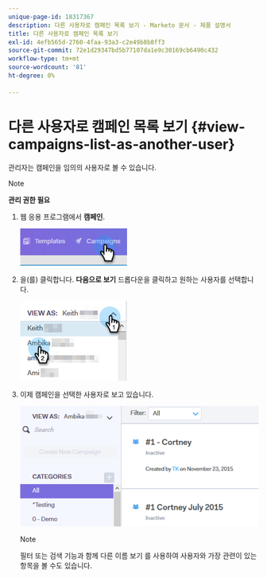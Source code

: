 ```yaml
---
unique-page-id: 18317367
description: 다른 사용자로 캠페인 목록 보기 - Marketo 문서 - 제품 설명서
title: 다른 사용자로 캠페인 목록 보기
exl-id: 4efb565d-2760-4faa-93a3-c2e49b8b8ff3
source-git-commit: 72e1d29347bd5b77107da1e9c30169cb6490c432
workflow-type: tm+mt
source-wordcount: '81'
ht-degree: 0%

---
```


# 다른 사용자로 캠페인 목록 보기 {#view-campaigns-list-as-another-user}

관리자는 캠페인을 임의의 사용자로 볼 수 있습니다.

>[!NOTE]
>
>**관리 권한 필요**

1. 웹 응용 프로그램에서 **캠페인**.

   ![](assets/one-5.png)

1. 을(를) 클릭합니다. **다음으로 보기** 드롭다운을 클릭하고 원하는 사용자를 선택합니다.

   ![](assets/two-4.png)

1. 이제 캠페인을 선택한 사용자로 보고 있습니다.

   ![](assets/three-4.png)

   >[!NOTE]
   >
   >필터 또는 검색 기능과 함께 다른 이름 보기 를 사용하여 사용자와 가장 관련이 있는 항목을 볼 수도 있습니다.
